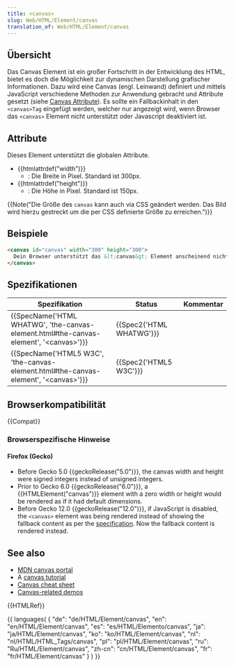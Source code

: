 ```yaml
---
title: <canvas>
slug: Web/HTML/Element/canvas
translation_of: Web/HTML/Element/canvas
---
```

## Übersicht

Das Canvas Element ist ein großer Fortschritt in der Entwicklung des HTML, bietet es doch die Möglichkeit zur dynamischen Darstellung grafischer Informationen. Dazu wird eine Canvas (engl. Leinwand) definiert und mittels JavaScript verschiedene Methoden zur Anwendung gebracht und Attribute gesetzt (siehe [Canvas Attribute](http://www.selfhtml5.org/2010-html5-features/canvas-attribute-table/)). Es sollte ein Fallbackinhalt in den `<canvas>Tag` eingefügt werden, welcher nur angezeigt wird, wenn Browser das `<canvas>` Element nicht unterstützt oder Javascript deaktiviert ist.

## Attribute

Dieses Element unterstützt die globalen Attribute.

- {{htmlattrdef("width")}}
  - : Die Breite in Pixel. Standard ist 300px.
- {{htmlattrdef("height")}}
  - : Die Höhe in Pixel. Standard ist 150px.

{{Note("Die Größe des <code>canvas</code> kann auch via CSS geändert werden. Das Bild wird hierzu gestreckt um die per CSS definierte Größe zu erreichen.")}}

## Beispiele

```html
<canvas id="canvas" width="300" height="300">
  Dein Browser unterstützt das &lt;canvas&gt; Element anscheinend nicht.
</canvas>
```

## Spezifikationen

| Spezifikation                                                                                                            | Status                           | Kommentar |
| ------------------------------------------------------------------------------------------------------------------------ | -------------------------------- | --------- |
| {{SpecName('HTML WHATWG', 'the-canvas-element.html#the-canvas-element', '&lt;canvas&gt;')}} | {{Spec2('HTML WHATWG')}} |           |
| {{SpecName('HTML5 W3C', 'the-canvas-element.html#the-canvas-element', '&lt;canvas&gt;')}} | {{Spec2('HTML5 W3C')}}     |           |

## Browserkompatibilität

{{Compat}}

### Browserspezifische Hinweise

#### Firefox (Gecko)

- Before Gecko 5.0 {{geckoRelease("5.0")}}, the canvas width and height were signed integers instead of unsigned integers.
- Prior to Gecko 6.0 {{geckoRelease("6.0")}}, a {{HTMLElement("canvas")}} element with a zero width or height would be rendered as if it had default dimensions.
- Before Gecko 12.0 {{geckoRelease("12.0")}}, if JavaScript is disabled, the `<canvas>` element was being rendered instead of showing the fallback content as per the [specification](http://www.whatwg.org/specs/web-apps/current-work/multipage/the-canvas-element.html). Now the fallback content is rendered instead.

## See also

- [MDN canvas portal](/de/docs/HTML/Canvas "https://developer.mozilla.org/en-US/docs/HTML/Canvas")
- A [canvas tutorial](/de/docs/Canvas_tutorial "Canvas tutorial")
- [Canvas cheat sheet](http://blog.nihilogic.dk/2009/02/html5-canvas-cheat-sheet.html)
- [Canvas-related demos](/en-US/demos/tag/tech:canvas "demos/tag/tech:canvas/")

{{HTMLRef}}

{{ languages( { "de": "de/HTML/Element/canvas", "en": "en/HTML/Element/canvas", "es": "es/HTML/Elemento/canvas", "ja": "ja/HTML/Element/canvas", "ko": "ko/HTML/Element/canvas", "nl": "nl/HTML/HTML_Tags/canvas", "pl": "pl/HTML/Element/canvas", "ru": "Ru/HTML/Element/canvas", "zh-cn": "cn/HTML/Element/canvas", "fr": "fr/HTML/Element/canvas" } ) }}
